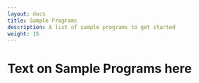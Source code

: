 ```yaml
---
layout: docs
title: Sample Programs
description: A list of sample programs to get started
weight: 15
---
```


# Text on Sample Programs here
